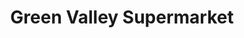 ---
title: "Green Valley Supermarket"
url: /kodungallur/green-valley-supermarket/
shop: Supermarkt
---